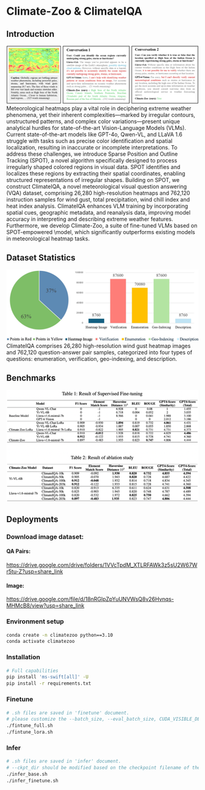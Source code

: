 # Climate-Zoo & ClimateIQA
## Introduction
![image](https://github.com/AlexJJJChen/Climate-Zoo/blob/main/intro_img/nips-case-study_page-0001.jpg)
Meteorological heatmaps play a vital role in deciphering extreme weather phenomena, yet their inherent complexities—marked by irregular contours, unstructured patterns, and complex color variations—present unique analytical hurdles for state-of-the-art Vision-Language Models (VLMs).
Current state-of-the-art models like GPT-4o, Qwen-VL, and LLaVA 1.6 struggle with tasks such as precise color identification and spatial localization, resulting in inaccurate or incomplete interpretations. To address these challenges, we introduce Sparse Position and Outline Tracking (SPOT), a novel algorithm specifically designed to process irregularly shaped colored regions in visual data. SPOT identifies and localizes these regions by extracting their spatial coordinates, enabling structured representations of irregular shapes. Building on SPOT, we construct ClimateIQA, a novel meteorological visual question answering (VQA) dataset, comprising 26,280 high-resolution heatmaps and 762,120 instruction samples for wind gust, total precipitation, wind chill index and heat index analysis. ClimateIQA enhances VLM training by incorporating spatial cues, geographic metadata, and reanalysis data, improving model accuracy in interpreting and describing extreme weather features. Furthermore, we develop Climate-Zoo, a suite of fine-tuned VLMs based on SPOT-empowered \model, which significantly outperforms existing models in meteorological heatmap tasks.

## Dataset Statistics
![image](https://github.com/AlexJJJChen/Climate-Zoo/blob/main/intro_img/nips-chart_page-0001.jpg)
ClimateIQA comprises 26,280 high-resolution wind gust heatmap images and 762,120 question-answer pair samples, categorized into four types of questions: enumeration, verification, geo-indexing, and description. 

## Benchmarks

![image](https://github.com/AlexJJJChen/Climate-Zoo/blob/main/intro_img/benchmarks.png)

## Deployments
### Download image dataset:
#### QA Pairs: 
https://drive.google.com/drive/folders/1VVcTpdM_XTLRFAWk3z5sU2W67Wr5tu-Z?usp=share_link  
#### Image: 
https://drive.google.com/file/d/18nRGlpZpYuUNVWsQ8v26Hvnqs-MHMcB8/view?usp=share_link

### Environment setup
```bash
conda create -n climatezoo python==3.10
conda activate climatezoo
```

### Installation
```bash
# Full capabilities
pip install 'ms-swift[all]' -U
pip install -r requirements.txt
```

### Finetune
```bash
# .sh files are saved in 'finetune' document.
# please customize the --batch_size, --eval_batch_size, CUDA_VISIBLE_DEVICES, --num_train_epochs
./fintune_full.sh
./fintune_lora.sh
```
### Infer
```bash
# .sh files are saved in 'infer' document.
# --ckpt_dir should be modified based on the checkpoint filename of the finetune output.
./infer_base.sh
./infer_finetune.sh
```
